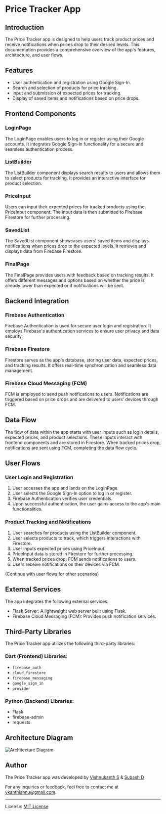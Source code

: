# Price Tracker App

## Introduction

The Price Tracker app is designed to help users track product prices and receive notifications when prices drop to their desired levels. This documentation provides a comprehensive overview of the app's features, architecture, and user flows.

## Features

- User authentication and registration using Google Sign-In.
- Search and selection of products for price tracking.
- Input and submission of expected prices for tracking.
- Display of saved items and notifications based on price drops.

## Frontend Components

### LoginPage

The LoginPage enables users to log in or register using their Google accounts. It integrates Google Sign-In functionality for a secure and seamless authentication process.

### ListBuilder

The ListBuilder component displays search results to users and allows them to select products for tracking. It provides an interactive interface for product selection.

### PriceInput

Users can input their expected prices for tracked products using the PriceInput component. The input data is then submitted to Firebase Firestore for further processing.

### SavedList

The SavedList component showcases users' saved items and displays notifications when prices drop to the expected levels. It retrieves and displays data from Firebase Firestore.

### FinalPage

The FinalPage provides users with feedback based on tracking results. It offers different messages and options based on whether the price is already lower than expected or if notifications will be sent.

## Backend Integration

### Firebase Authentication

Firebase Authentication is used for secure user login and registration. It employs Firebase's authentication services to ensure user privacy and data security.

### Firebase Firestore

Firestore serves as the app's database, storing user data, expected prices, and tracking results. It offers real-time synchronization and seamless data management.

### Firebase Cloud Messaging (FCM)

FCM is employed to send push notifications to users. Notifications are triggered based on price drops and are delivered to users' devices through FCM.

## Data Flow

The flow of data within the app starts with user inputs such as login details, expected prices, and product selections. These inputs interact with frontend components and are stored in Firestore. When tracked prices drop, notifications are sent using FCM, completing the data flow cycle.

## User Flows

### User Login and Registration

1. User accesses the app and lands on the LoginPage.
2. User selects the Google Sign-In option to log in or register.
3. Firebase Authentication verifies user credentials.
4. Upon successful authentication, the user gains access to the app's main functionalities.

### Product Tracking and Notifications

1. User searches for products using the ListBuilder component.
2. User selects products to track, which triggers interactions with Firestore.
3. User inputs expected prices using PriceInput.
4. PriceInput data is stored in Firestore for further processing.
5. When tracked prices drop, FCM sends notifications to users.
6. Users receive notifications on their devices via FCM.

(Continue with user flows for other scenarios)

## External Services

The app integrates the following external services:

- Flask Server: A lightweight web server built using Flask.
- Firebase Cloud Messaging (FCM): Provides push notification services.

## Third-Party Libraries

The Price Tracker app utilizes the following third-party libraries:

### Dart (Frontend) Libraries:

- `firebase_auth`
- `cloud_firestore`
- `firebase_messaging`
- `google_sign_in`
- `provider`

### Python (Backend) Libraries:

- Flask
- firebase-admin
- requests

## Architecture Diagram

![Architecture Diagram](architecture_diagram.png)

## Author

The Price Tracker app was developed by [Vishnukanth S](https://github.com/qunata-guy) & [Subash D](https://github.com/Subashh46) 


For any inquiries or feedback, feel free to contact me at [vkanthishnu@gmail.com](mailto:vkanthishnu@gmail.com).

---

License: [MIT License](LICENSE)